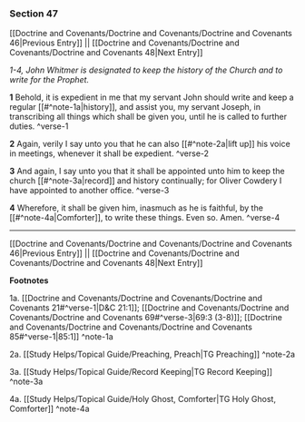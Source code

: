 ### Section 47

[[Doctrine and Covenants/Doctrine and Covenants/Doctrine and Covenants 46|Previous Entry]]  ||  [[Doctrine and Covenants/Doctrine and Covenants/Doctrine and Covenants 48|Next Entry]]

*1-4, John Whitmer is designated to keep the history of the Church and to write for the Prophet.*

**1**  Behold, it is expedient in me that my servant John should write and keep a regular [[#^note-1a|history]], and assist you, my servant Joseph, in transcribing all things which shall be given you, until he is called to further duties. ^verse-1

**2**  Again, verily I say unto you that he can also [[#^note-2a|lift up]] his voice in meetings, whenever it shall be expedient. ^verse-2

**3**  And again, I say unto you that it shall be appointed unto him to keep the church [[#^note-3a|record]] and history continually; for Oliver Cowdery I have appointed to another office. ^verse-3

**4**  Wherefore, it shall be given him, inasmuch as he is faithful, by the [[#^note-4a|Comforter]], to write these things. Even so. Amen. ^verse-4


---
[[Doctrine and Covenants/Doctrine and Covenants/Doctrine and Covenants 46|Previous Entry]]  ||  [[Doctrine and Covenants/Doctrine and Covenants/Doctrine and Covenants 48|Next Entry]]


**Footnotes**


1a. [[Doctrine and Covenants/Doctrine and Covenants/Doctrine and Covenants 21#^verse-1|D&C 21:1]]; [[Doctrine and Covenants/Doctrine and Covenants/Doctrine and Covenants 69#^verse-3|69:3 (3-8)]]; [[Doctrine and Covenants/Doctrine and Covenants/Doctrine and Covenants 85#^verse-1|85:1]] ^note-1a

2a. [[Study Helps/Topical Guide/Preaching, Preach|TG Preaching]] ^note-2a

3a. [[Study Helps/Topical Guide/Record Keeping|TG Record Keeping]] ^note-3a

4a. [[Study Helps/Topical Guide/Holy Ghost, Comforter|TG Holy Ghost, Comforter]] ^note-4a